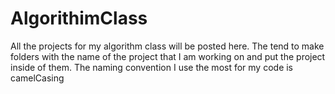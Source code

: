 # AlgorithimClass
All the projects for my algorithm class will be posted here.
The tend to make folders with the name of the project that I am working on and put the project inside of them.  The naming convention I use the most for my code is camelCasing
